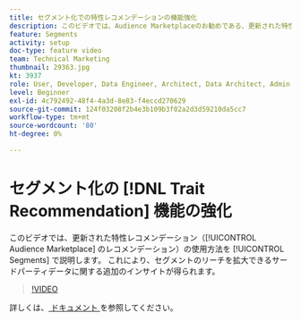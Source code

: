 ```yaml
---
title: セグメント化での特性レコメンデーションの機能強化
description: このビデオでは、Audience Marketplaceのお勧めである、更新された特性レコメンデーションをセグメントで使用する方法を説明します。 セグメントのリーチを拡大できるサードパーティデータに関する追加のインサイトを得ます。
feature: Segments
activity: setup
doc-type: feature video
team: Technical Marketing
thumbnail: 29363.jpg
kt: 3937
role: User, Developer, Data Engineer, Architect, Data Architect, Admin, Leader
level: Beginner
exl-id: 4c792492-48f4-4a3d-8e83-f4eccd270629
source-git-commit: 124f03208f2b4e3b109b3f02a2d3d59210da5cc7
workflow-type: tm+mt
source-wordcount: '80'
ht-degree: 0%

---
```


# セグメント化の [!DNL Trait Recommendation] 機能の強化

このビデオでは、更新された特性レコメンデーション（[!UICONTROL Audience Marketplace] のレコメンデーション）の使用方法を [!UICONTROL Segments] で説明します。 これにより、セグメントのリーチを拡大できるサードパーティデータに関する追加のインサイトが得られます。

>[!VIDEO](https://video.tv.adobe.com/v/29363/?quality=12)

詳しくは、[ ドキュメント ](https://experienceleague.adobe.com/docs/audience-manager/user-guide/features/segments/trait-recommendations.html?lang=ja) を参照してください。
